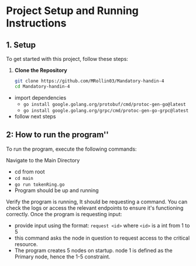 # Project Setup and Running Instructions

## 1. Setup

To get started with this project, follow these steps:

1. **Clone the Repository**
   ```bash
   git clone https://github.com/MRollin03/Mandatory-handin-4
   cd Mandatory-handin-4
   ```

- import dependencies
  - `go install google.golang.org/protobuf/cmd/protoc-gen-go@latest`
  - `go install google.golang.org/grpc/cmd/protoc-gen-go-grpc@latest`
- follow next steps

## 2: How to run the program''

To run the program, execute the following commands:

Navigate to the Main Directory

- cd from root
- `cd main`
- `go run tokenRing.go`
- Program should be up and running

Verify the program is running, It should be requesting a command. You can check the logs or access the relevant endpoints to ensure it's functioning correctly.
Once the program is requesting input:

- provide input using the format: `request <id>` where `<id>` is a int from 1 to 5
- this command asks the node in question to request access to the critical resource.
- The program creates 5 nodes on startup. node 1 is defined as the Primary node, hence the 1-5 constraint.
